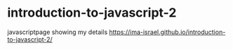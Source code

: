 # introduction-to-javascript-2
javascriptpage showing my details
https://ima-israel.github.io/introduction-to-javascript-2/
